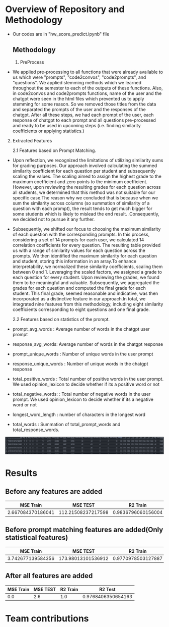 # Overview of Repository and Methodology

- Our codes are in "hw_score_predict.ipynb" file

  ## Methodology

  1. PreProcess
 - We applied pre-processing to all functions that were already available to us which were "prompts", "code2convos", "code2prompts", and "questions".  We applied stemming methods which we learned throughout the semester to each of the outputs of these functions. Also, in code2convos and code2prompts functions, name of the user and the chatgpt were seen in the html files which prevented us to apply stemming for some reason. So we removed those titles from the data and separated the prompts of the user and the responses of the chatgpt. After all these steps, we had each prompt of the user, each response of chatgpt to each prompt and all questions pre-processed and ready to be used in upcoming steps (i.e. finding similarity coefficients or applying statistics.)

  2. Extracted Features

     2.1 Features based on Prompt Matching.

  - Upon reflection, we recognized the limitations of utilizing similarity sums for grading purposes. Our approach involved calculating the summed similarity coefficient for each question per student and subsequently scaling the values. The scaling aimed to assign the highest grade to the maximum coefficient and zero points to the minimum coefficient. However, upon reviewing the resulting grades for each question across all students, we determined that this method was not suitable for our specific case.The reason why we concluded that is because when we sum the similarity across columns (so summation of similarity of a question with each prompt), the result tends to get much bigger for some students which is likely to mislead the end result. .Consequently, we decided not to pursue it any further.
  - Subsequently, we shifted our focus to choosing the maximum similarity of each question with the corresponding prompts. In this process, considering a set of 14 prompts for each user, we calculated 14 correlation coefficients for every question. The resulting table provided us with a range of similarity values for each question across the prompts. We then identified the maximum similarity for each question and student, storing this information in an array.To enhance interpretability, we normalized these similarity coefficients, scaling them between 0 and 1. Leveraging the scaled factors, we assigned a grade to each question for every student. Upon reviewing the grades, we found them to be meaningful and valuable. Subsequently, we aggregated the grades for each question and computed the final grade for each student. This final grade, seemed reasonable and indicative, was then incorporated as a distinctive feature in our approach.In total, we integrated nine features from this methodology, including eight similarity coefficients corresponding to eight questions and one final grade.

    2.2 Features based on statistics of the prompt.

  - prompt_avg_words : Average number of words in the chatgpt user prompt
  - response_avg_words: Average number of words in the chatgpt response
  - prompt_unique_words : Number of unique words in the user prompt
  - response_unique_words : Number of unique words in the chatgpt response
  - total_positive_words : Total number of positive words in the user prompt. We used opinion_lexicon to decide whether if its a positive word or not
  - total_negative_words: : Total number of negative words in the user prompt. We used opinion_lexicon to decide whether if its a negative word or not
  - longest_word_length : number of characters in the longest word
  - total_words : Summation of total_prompt_words and total_response_words.

![Feature Table](/images/Feature-Table.png)

# Results
## Before any features are added

| MSE Train         | MSE TEST           | R2 Train           | R2 Test                |
| ----------------- | ------------------ | ------------------ | ---------------------- |
| 2.667084370186041 | 112.21508237217598 | 0.9836796060156004 | 0.00044998314554067775 |

## Before prompt matching features are added(Only statistical features)

| MSE Train         | MSE TEST           | R2 Train           | R2 Test             |
| ----------------- | ------------------ | ------------------ | ------------------- |
| 3.742677139584356 | 173.98013101536912 | 0.9770978503127887 | -0.5497189790583146 |

## After all features are added

| MSE Train | MSE TEST | R2 Train | R2 Test            |
| --------- | -------- | -------- | ------------------ |
| 0.0       | 2.6      | 1.0      | 0.9768406350654163 |



# Team contributions
